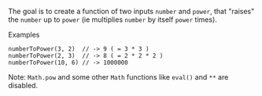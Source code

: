 The goal is to create a function of two inputs `number` and `power`, that "raises" the `number` up to `power` (ie multiplies `number` by itself `power` times).

Examples
```
numberToPower(3, 2)  // -> 9 ( = 3 * 3 )
numberToPower(2, 3)  // -> 8 ( = 2 * 2 * 2 )
numberToPower(10, 6) // -> 1000000
```
Note: `Math.pow` and some other `Math` functions like `eval()` and `**` are disabled.